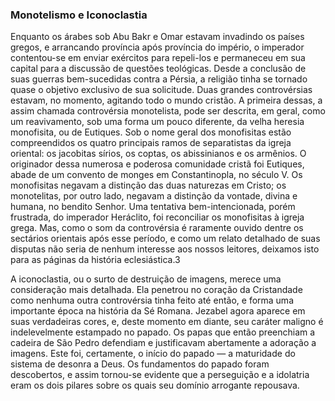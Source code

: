 ### Monotelismo e Iconoclastia 

Enquanto os árabes sob Abu Bakr e Omar estavam invadindo os países gregos, e arrancando província após província do império, o imperador contentou-se em enviar exércitos para repeli-los e permaneceu em sua capital para a discussão de questões teológicas. Desde a conclusão de suas guerras bem-sucedidas contra a Pérsia, a religião tinha se tornado quase o objetivo exclusivo de sua solicitude. Duas grandes controvérsias estavam, no momento, agitando todo o mundo cristão. A primeira dessas, a assim chamada controvérsia monotelista, pode ser descrita, em geral, como um reavivamento, sob uma forma um pouco diferente, da velha heresia monofisita, ou de Eutiques. Sob o nome geral dos monofisitas estão compreendidos os quatro principais ramos de separatistas da igreja oriental: os jacobitas sírios, os coptas, os abissinianos e os armênios. O originador dessa numerosa e poderosa comunidade cristã foi Eutiques, abade de um convento de monges em Constantinopla, no século V. Os monofisitas negavam a distinção das duas naturezas em Cristo; os monotelitas, por outro lado, negavam a distinção da vontade, divina e humana, no bendito Senhor. Uma tentativa bem-intencionada, porém frustrada, do imperador Heráclito, foi reconciliar os monofisitas à igreja grega. Mas, como o som da controvérsia é raramente ouvido dentre os sectários orientais após esse período, e como um relato detalhado de suas disputas não seria de nenhum interesse aos nossos leitores, deixamos isto para as páginas da história eclesiástica.3

A iconoclastia, ou o surto de destruição de imagens, merece uma consideração mais detalhada. Ela penetrou no coração da Cristandade como nenhuma outra controvérsia tinha feito até então, e forma uma importante época na história da Sé Romana. Jezabel agora aparece em suas verdadeiras cores, e, deste momento em diante, seu caráter maligno é indelevelmente estampado no papado. Os papas que então preenchiam a cadeira de São Pedro defendiam e justificavam abertamente a adoração a imagens. Este foi, certamente, o início do papado — a maturidade do sistema de desonra a Deus. Os fundamentos do papado foram descobertos, e assim tornou-se evidente que a perseguição e a idolatria eram os dois pilares sobre os quais seu domínio arrogante repousava.